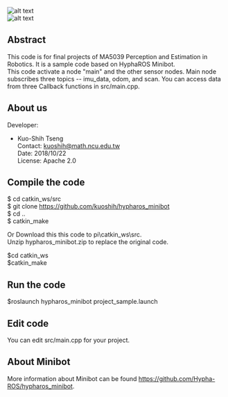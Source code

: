 ![alt text](https://github.com/Hypha-ROS/hypharos_minibot/blob/master/document/logo/HyphaROS_logo_2.png)  
![alt text](https://github.com/Hypha-ROS/hypharos_minibot/blob/master/document/HyphaROS_MiniBot_photo.jpg)  

## Abstract
This code is for final projects of MA5039 Perception and Estimation in Robotics.
It is a sample code based on HyphaROS Minibot.   
This code activate a node "main" and the other sensor nodes. 
Main node subscribes three topics -- imu_data, odom, and scan. 
You can access data from three Callback functions in src/main.cpp.


## About us

Developer:   
* Kuo-Shih Tseng   
Contact: kuoshih@math.ncu.edu.tw   
Date: 2018/10/22  
License: Apache 2.0  


## Compile the code
$ cd catkin_ws/src  
$ git clone https://github.com/kuoshih/hypharos_minibot   
$ cd ..  
$ catkin_make  

Or Download this this code to pi\catkin_ws\src.   
Unzip hypharos_minibot.zip to replace the original code.
  
$cd catkin_ws  
$catkin_make  

## Run the code   
$roslaunch hypharos_minibot project_sample.launch

## Edit code  
You can edit src/main.cpp for your project.

## About Minibot
More information about Minibot can be found https://github.com/Hypha-ROS/hypharos_minibot.   
